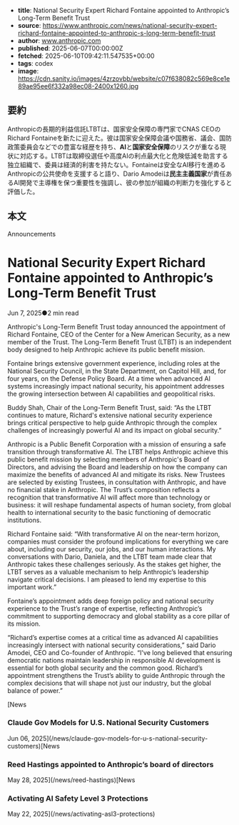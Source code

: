 <!-- metadata -->
- **title**: National Security Expert Richard Fontaine appointed to Anthropic’s Long-Term Benefit Trust 
- **source**: https://www.anthropic.com/news/national-security-expert-richard-fontaine-appointed-to-anthropic-s-long-term-benefit-trust
- **author**: www.anthropic.com
- **published**: 2025-06-07T00:00:00Z
- **fetched**: 2025-06-10T09:42:11.547535+00:00
- **tags**: codex
- **image**: https://cdn.sanity.io/images/4zrzovbb/website/c07f638082c569e8ce1e89ae95ee6f332a98ec08-2400x1260.jpg

## 要約

Anthropicの長期的利益信託LTBTは、国家安全保障の専門家でCNAS CEOのRichard Fontaineを新たに迎えた。彼は国家安全保障会議や国務省、議会、国防政策委員会などでの豊富な経歴を持ち、**AI**と**国家安全保障**のリスクが重なる現状に対応する。LTBTは取締役選任や高度AIの利点最大化と危険低減を助言する独立組織で、委員は経済的利害を持たない。Fontaineは安全なAI移行を進めるAnthropicの公共使命を支援すると語り、Dario Amodeiは**民主主義国家**が責任あるAI開発で主導権を保つ重要性を強調し、彼の参加が組織の判断力を強化すると評価した。

## 本文

Announcements

National Security Expert Richard Fontaine appointed to Anthropic’s Long-Term Benefit Trust
==========================================================================================

Jun 7, 2025●2 min read

Anthropic's Long-Term Benefit Trust today announced the appointment of Richard Fontaine, CEO of the Center for a New American Security, as a new member of the Trust. The Long-Term Benefit Trust (LTBT) is an independent body designed to help Anthropic achieve its public benefit mission.

Fontaine brings extensive government experience, including roles at the National Security Council, in the State Department, on Capitol Hill, and, for four years, on the Defense Policy Board. At a time when advanced AI systems increasingly impact national security, his appointment addresses the growing intersection between AI capabilities and geopolitical risks.

Buddy Shah, Chair of the Long-Term Benefit Trust, said: “As the LTBT continues to mature, Richard's extensive national security experience brings critical perspective to help guide Anthropic through the complex challenges of increasingly powerful AI and its impact on global security.”

Anthropic is a Public Benefit Corporation with a mission of ensuring a safe transition through transformative AI. The LTBT helps Anthropic achieve this public benefit mission by selecting members of Anthropic's Board of Directors, and advising the Board and leadership on how the company can maximize the benefits of advanced AI and mitigate its risks. New Trustees are selected by existing Trustees, in consultation with Anthropic, and have no financial stake in Anthropic. The Trust’s composition reflects a recognition that transformative AI will affect more than technology or business: it will reshape fundamental aspects of human society, from global health to international security to the basic functioning of democratic institutions.

Richard Fontaine said: “With transformative AI on the near-term horizon, companies must consider the profound implications for everything we care about, including our security, our jobs, and our human interactions. My conversations with Dario, Daniela, and the LTBT team made clear that Anthropic takes these challenges seriously. As the stakes get higher, the LTBT serves as a valuable mechanism to help Anthropic’s leadership navigate critical decisions. I am pleased to lend my expertise to this important work.”

Fontaine’s appointment adds deep foreign policy and national security experience to the Trust’s range of expertise, reflecting Anthropic’s commitment to supporting democracy and global stability as a core pillar of its mission.

“Richard’s expertise comes at a critical time as advanced AI capabilities increasingly intersect with national security considerations,” said Dario Amodei, CEO and Co-founder of Anthropic. “I've long believed that ensuring democratic nations maintain leadership in responsible AI development is essential for both global security and the common good. Richard’s appointment strengthens the Trust’s ability to guide Anthropic through the complex decisions that will shape not just our industry, but the global balance of power.”

[News

### Claude Gov Models for U.S. National Security Customers

Jun 06, 2025](/news/claude-gov-models-for-u-s-national-security-customers)[News

### Reed Hastings appointed to Anthropic’s board of directors

May 28, 2025](/news/reed-hastings)[News

### Activating AI Safety Level 3 Protections

May 22, 2025](/news/activating-asl3-protections)
